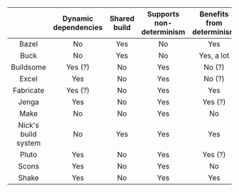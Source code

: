 |                     | Dynamic dependencies | Shared build | Supports non-determinism | Benefits from determinism | Stores all intermediates |
|:-------------------:|:--------------------:|:------------:|:------------------------:|:-------------------------:|:------------------------:|
| Bazel               |          No          |      Yes     |            No            |            Yes            |            Yes           |
| Buck                |          No          |      Yes     |            No            |         Yes, a lot        |            Yes           |
| Buildsome           |        Yes (?)       |      No      |            Yes           |           No (?)          |            Yes           |
| Excel               |          Yes         |      No      |            Yes           |           No (?)          |            Yes           |
| Fabricate           |        Yes (?)       |      No      |            Yes           |            Yes            |            Yes           |
| Jenga               |          Yes         |      No      |            Yes           |          Yes (?)          |            Yes           |
| Make                |          No          |      No      |            Yes           |             No            |            Yes           |
| Nick's build system |          No          |      Yes     |            Yes           |            Yes            |            No            |
| Pluto               |          Yes         |      No      |            Yes           |          Yes (?)          |            Yes           |
| Scons               |          Yes         |      No      |            Yes           |             No            |            Yes           |
| Shake               |          Yes         |      No      |            Yes           |            Yes            |            Yes           |
